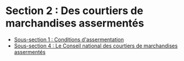# Section 2 : Des courtiers de marchandises assermentés

- [Sous-section 1 : Conditions d'assermentation](sous-section-1)
- [Sous-section 4 : Le Conseil national des courtiers de marchandises assermentés](sous-section-4)
